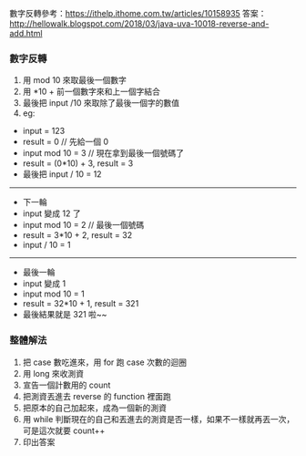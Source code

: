 數字反轉參考：https://ithelp.ithome.com.tw/articles/10158935
答案：http://hellowalk.blogspot.com/2018/03/java-uva-10018-reverse-and-add.html

### 數字反轉
1. 用 mod 10 來取最後一個數字
2. 用 *10 + 前一個數字來和上一個字結合
3. 最後把 input /10 來取除了最後一個字的數值
4. eg:
 - input = 123
 - result = 0 // 先給一個 0
 - input mod 10 = 3 // 現在拿到最後一個號碼了
 - result = (0*10) + 3, result = 3
 - 最後把 input / 10 = 12
 ---
 - 下一輪
 - input 變成 12 了
 - input mod 10 = 2 // 最後一個號碼
 - result = 3*10 + 2, result = 32
 - input / 10 = 1
 ---
 - 最後一輪
 - input 變成 1
 - input mod 10 = 1
 - result = 32*10 + 1, result = 321
 - 最後結果就是 321 啦~~

 ### 整體解法
 1. 把 case 數吃進來，用 for 跑 case 次數的迴圈
 2. 用 long 來收測資
 3. 宣告一個計數用的 count
 4. 把測資丟進去 reverse 的 function 裡面跑
 5. 把原本的自己加起來，成為一個新的測資
 6. 用 while 判斷現在的自己和丟進去的測資是否一樣，如果不一樣就再丟一次，可是這次就要 count++
 7. 印出答案